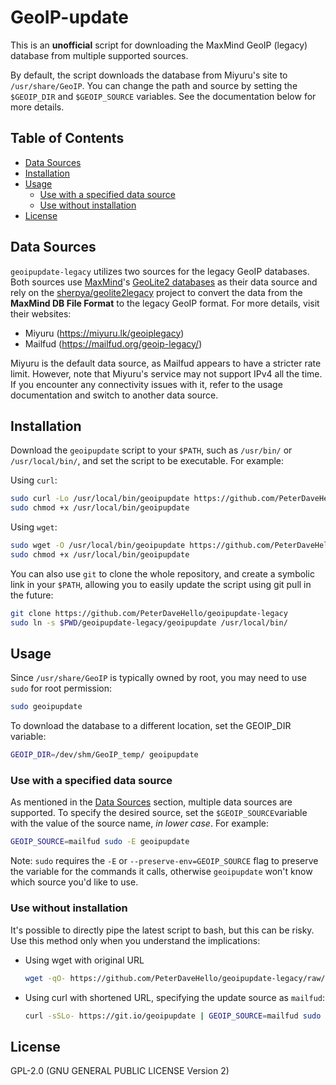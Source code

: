 # GeoIP-update

This is an **unofficial** script for downloading the MaxMind GeoIP (legacy) database from multiple supported sources.

By default, the script downloads the database from Miyuru's site to `/usr/share/GeoIP`. You can change the path and source by setting the `$GEOIP_DIR` and `$GEOIP_SOURCE` variables. See the documentation below for more details.

## Table of Contents

- [Data Sources](#data-sources)
- [Installation](#installation)
- [Usage](#usage)
  - [Use with a specified data source](#use-with-a-specified-data-source)
  - [Use without installation](#use-without-installation)
- [License](#license)

## Data Sources

`geoipupdate-legacy` utilizes two sources for the legacy GeoIP databases. Both sources use [MaxMind](https://www.maxmind.com/)'s [GeoLite2 databases](https://dev.maxmind.com/geoip/geoip2/geolite2/) as their data source and rely on the [sherpya/geolite2legacy](https://github.com/sherpya/geolite2legacy) project to convert the data from the **MaxMind DB File Format** to the legacy GeoIP format. For more details, visit their websites:

- Miyuru (<https://miyuru.lk/geoiplegacy>)
- Mailfud (<https://mailfud.org/geoip-legacy/>)

Miyuru is the default data source, as Mailfud appears to have a stricter rate limit. However, note that Miyuru's service may not support IPv4 all the time. If you encounter any connectivity issues with it, refer to the usage documentation and switch to another data source.

## Installation

Download the `geoipupdate` script to your `$PATH`, such as `/usr/bin/` or `/usr/local/bin/`, and set the script to be executable. For example:

Using `curl`:

```sh
sudo curl -Lo /usr/local/bin/geoipupdate https://github.com/PeterDaveHello/geoipupdate-legacy/raw/master/geoipupdate
sudo chmod +x /usr/local/bin/geoipupdate
```

Using `wget`:

```sh
sudo wget -O /usr/local/bin/geoipupdate https://github.com/PeterDaveHello/geoipupdate-legacy/raw/master/geoipupdate
sudo chmod +x /usr/local/bin/geoipupdate
```

You can also use `git` to clone the whole repository, and create a symbolic link in your `$PATH`, allowing you to easily update the script using git pull in the future:

```sh
git clone https://github.com/PeterDaveHello/geoipupdate-legacy
sudo ln -s $PWD/geoipupdate-legacy/geoipupdate /usr/local/bin/
```

## Usage

Since `/usr/share/GeoIP` is typically owned by root, you may need to use `sudo` for root permission:

```sh
sudo geoipupdate
```

To download the database to a different location, set the GEOIP_DIR variable:

```sh
GEOIP_DIR=/dev/shm/GeoIP_temp/ geoipupdate
```

### Use with a specified data source

As mentioned in the [Data Sources](#data-sources) section, multiple data sources are supported. To specify the desired source, set the `$GEOIP_SOURCE`variable with the value of the source name, *in lower case*. For example:

```sh
GEOIP_SOURCE=mailfud sudo -E geoipupdate
```

Note: `sudo` requires the `-E` or `--preserve-env=GEOIP_SOURCE` flag to preserve the variable for the commands it calls, otherwise `geoipupdate` won't know which source you'd like to use.

### Use without installation

It's possible to directly pipe the latest script to bash, but this can be risky. Use this method only when you understand the implications:

- Using wget with original URL

  ```sh
  wget -qO- https://github.com/PeterDaveHello/geoipupdate-legacy/raw/master/geoipupdate | sudo bash
  ```

- Using curl with shortened URL, specifying the update source as `mailfud`:

  ```sh
  curl -sSLo- https://git.io/geoipupdate | GEOIP_SOURCE=mailfud sudo -E bash
  ```

## License

GPL-2.0 (GNU GENERAL PUBLIC LICENSE Version 2)
